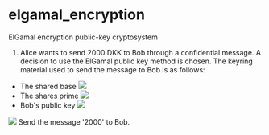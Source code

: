 # elgamal_encryption
ElGamal encryption public-key cryptosystem

1) Alice wants to send 2000 DKK to Bob through a confidential message. A decision to use the ElGamal public key method is chosen. The keyring material used to send the message to Bob is as follows:
 
- The shared base <img src="https://render.githubusercontent.com/render/math?math=p = 666">
- The shares prime <img src="https://render.githubusercontent.com/render/math?math=p = 6661">
- Bob's public key <img src="https://render.githubusercontent.com/render/math?math=PK = g^{x} mod p = 227">


<img src="https://render.githubusercontent.com/render/math?math=PK = g^{x} mod p = 227">
Send the message '2000' to Bob.
